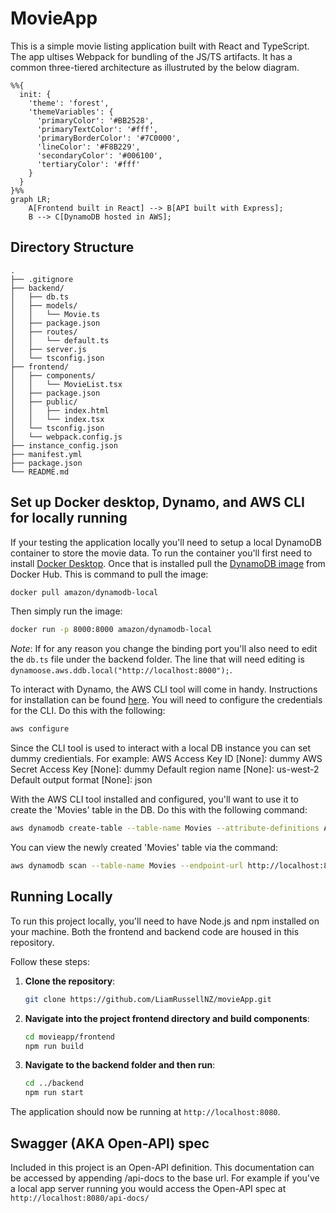 # MovieApp

This is a simple movie listing application built with React and TypeScript. The app ultises Webpack for bundling of the JS/TS artifacts.
It has a common three-tiered architecture as illustruted by the below diagram.

```mermaid
%%{
  init: {
    'theme': 'forest',
    'themeVariables': {
      'primaryColor': '#BB2528',
      'primaryTextColor': '#fff',
      'primaryBorderColor': '#7C0000',
      'lineColor': '#F8B229',
      'secondaryColor': '#006100',
      'tertiaryColor': '#fff'
    }
  }
}%%
graph LR;
    A[Frontend built in React] --> B[API built with Express];
    B --> C[DynamoDB hosted in AWS];
```

## Directory Structure

```
.
├── .gitignore
├── backend/
│   ├── db.ts
│   ├── models/
│   │   └── Movie.ts
│   ├── package.json
│   ├── routes/
│   │   └── default.ts
│   ├── server.js
│   └── tsconfig.json
├── frontend/
│   ├── components/
│   │   └── MovieList.tsx
│   ├── package.json
│   ├── public/
│   │   ├── index.html
│   │   └── index.tsx
│   └── tsconfig.json
│   └── webpack.config.js
├── instance_config.json
├── manifest.yml
├── package.json
└── README.md
```

## Set up Docker desktop, Dynamo, and AWS CLI for locally running

If your testing the application locally you'll need to setup a local DynamoDB container to store the movie data. 
To run the container you'll first need to install [Docker Desktop](https://www.docker.com/products/docker-desktop/). 
Once that is installed pull the [DynamoDB image](https://hub.docker.com/r/amazon/dynamodb-local) from Docker Hub. This is command to pull the image:

```sh
docker pull amazon/dynamodb-local
```

Then simply run the image: 

```sh
docker run -p 8000:8000 amazon/dynamodb-local
```

*Note*: If for any reason you change the binding port you'll also need to edit the `db.ts` file under the backend folder. The line that will need editing is `dynamoose.aws.ddb.local("http://localhost:8000");`.

To interact with Dynamo, the AWS CLI tool will come in handy. Instructions for installation can be found [here](https://docs.aws.amazon.com/cli/latest/userguide/getting-started-install.html).
You will need to configure the credentials for the CLI. Do this with the following:

```sh
aws configure
```

Since the CLI tool is used to interact with a local DB instance you can set dummy credientials.
For example:
AWS Access Key ID [None]: dummy
AWS Secret Access Key [None]: dummy
Default region name [None]: us-west-2
Default output format [None]: json

With the AWS CLI tool installed and configured, you'll want to use it to create the 'Movies' table in the DB. Do this with the following command:

```sh
aws dynamodb create-table --table-name Movies --attribute-definitions AttributeName=id,AttributeType=S --key-schema AttributeName=id,KeyType=HASH --provisioned-throughput ReadCapacityUnits=5,WriteCapacityUnits=5 --region us-west-2 --endpoint-url http://localhost:8000 
```

You can view the newly created 'Movies' table via the command:

```sh
aws dynamodb scan --table-name Movies --endpoint-url http://localhost:8000
```


## Running Locally

To run this project locally, you'll need to have Node.js and npm installed on your machine. Both the frontend and backend code are housed in this repository. 

Follow these steps:

1. **Clone the repository**:

    ```sh
    git clone https://github.com/LiamRussellNZ/movieApp.git
    ```

2. **Navigate into the project frontend directory and build components**:

    ```sh
    cd movieapp/frontend
    npm run build
    ```

3. **Navigate to the backend folder and then run**:

    ```sh
    cd ../backend
    npm run start
    ```

The application should now be running at `http://localhost:8080`.

## Swagger (AKA Open-API) spec

Included in this project is an Open-API definition. This documentation can be accessed by appending /api-docs to the base url. For example if you've a local app server running you would access the Open-API spec at `http://localhost:8080/api-docs/`
